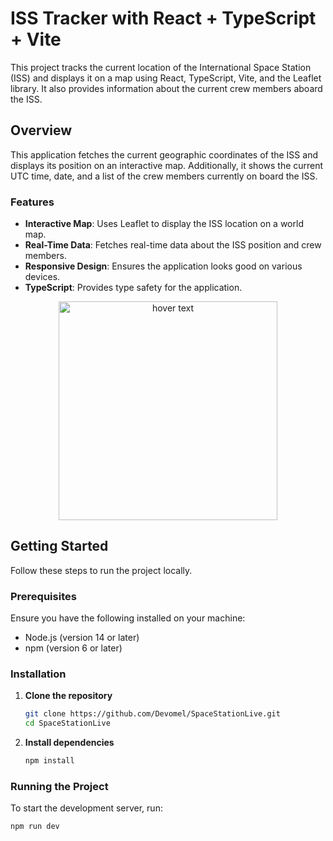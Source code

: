 # ISS Tracker with React + TypeScript + Vite

This project tracks the current location of the International Space Station (ISS) and displays it on a map using React, TypeScript, Vite, and the Leaflet library. It also provides information about the current crew members aboard the ISS.

## Overview

This application fetches the current geographic coordinates of the ISS and displays its position on an interactive map. Additionally, it shows the current UTC time, date, and a list of the crew members currently on board the ISS.

### Features

- **Interactive Map**: Uses Leaflet to display the ISS location on a world map.
- **Real-Time Data**: Fetches real-time data about the ISS position and crew members.
- **Responsive Design**: Ensures the application looks good on various devices.
- **TypeScript**: Provides type safety for the application.
<p align="center">
  <img src="https://drive.google.com/file/d/1uBPxEAlCbqhYWd7F0zRkeW-o1crVatif/view?usp=drive_link" width="350" title="hover text">
</p>

## Getting Started

Follow these steps to run the project locally.

### Prerequisites

Ensure you have the following installed on your machine:
- Node.js (version 14 or later)
- npm (version 6 or later)

### Installation

1. **Clone the repository**
    ```bash
    git clone https://github.com/Devomel/SpaceStationLive.git
    cd SpaceStationLive
    ```

2. **Install dependencies**
    ```bash
    npm install
    ```

### Running the Project

To start the development server, run:
```bash
npm run dev
